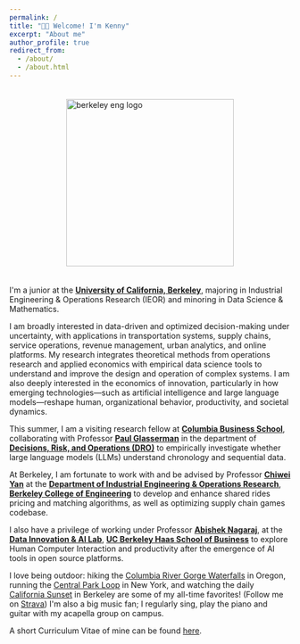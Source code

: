 ```yaml
---
permalink: /
title: "👋🏻 Welcome! I'm Kenny"
excerpt: "About me"
author_profile: true
redirect_from: 
  - /about/
  - /about.html
---
```

<div style="display: flex; justify-content: center; align-items: center;">
  <img src="https://scet.berkeley.edu/wp-content/uploads/2ColorPrimary_BE_Formal_Stacked_PRINT_CMYK.png" alt="berkeley eng logo" width="300" style="margin: 20px;"/> 
</div>

I'm a junior at the [**University of California, Berkeley**](https://www.berkeley.edu/), majoring in Industrial Engineering & Operations Research (IEOR) and minoring in Data Science & Mathematics. 

I am broadly interested in data-driven and optimized decision-making under uncertainty, with applications in transportation systems, supply chains, service operations, revenue management, urban analytics, and online platforms. My research integrates theoretical methods from operations research and applied economics with empirical data science tools to understand and improve the design and operation of complex systems. I am also deeply interested in the economics of innovation, particularly in how emerging technologies—such as artificial intelligence and large language models—reshape human, organizational behavior, productivity, and societal dynamics.

This summer, I am a visiting research fellow at [**Columbia Business School**](https://business.columbia.edu/), collaborating with Professor [**Paul Glasserman**](https://business.columbia.edu/faculty/people/paul-glasserman) in the department of [**Decisions, Risk, and Operations (DRO)**](https://business.columbia.edu/faculty/divisions/dro)  to empirically investigate whether large language models (LLMs) understand chronology and sequential data. 

At Berkeley, I am fortunate to work with and be advised by Professor [**Chiwei Yan**](https://yanchiwei.github.io/) at the [**Department of Industrial Engineering & Operations Research**](https://ieor.berkeley.edu/), [**Berkeley College of Engineering**](https://engineering.berkeley.edu/) to develop and enhance shared rides pricing and matching algorithms, as well as optimizing supply chain games codebase. 

I also have a privilege of working under Professor [**Abishek Nagaraj**](https://haas.berkeley.edu/faculty/nagaraj-abhishek/), at the [**Data Innovation & AI Lab**](https://thedatainnovationlab.com/), [**UC Berkeley Haas School of Business**](https://haas.berkeley.edu/) to explore Human Computer Interaction and productivity after the emergence of AI tools in open source platforms.

I love being outdoor: hiking the [Columbia River Gorge Waterfalls](https://drive.google.com/file/d/1FHQTwDUoByfMALZF_voISsyeZZgYFGMX/view?usp=sharing) in Oregon, running the [Central Park Loop](https://drive.google.com/file/d/1wwBYRMOQZMrw8VbnTr5QRI58awod7uAX/view?usp=sharing) in New York, and watching the daily [California Sunset](https://drive.google.com/file/d/1c3r-572HvjX8nyTydSRLMGhnvlq8lkCb/view?usp=sharing) in Berkeley are some of my all-time favorites! (Follow me on [Strava](https://www.strava.com/athletes/174517136)) I'm also a big music fan; I regularly sing, play the piano and guitar with my acapella group on campus.

A short Curriculum Vitae of mine can be found [here](https://drive.google.com/file/d/1E8_YJZTvDyJvh5o8faaekYCbCaAxfcz8/view?usp=sharing).

